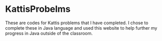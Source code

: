 # KattisProbelms
These are codes for Kattis problems that I have completed.
I chose to complete these in Java language and used this website to help further my progress in Java outside of the classroom.
